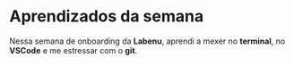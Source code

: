 # Aprendizados da semana
Nessa semana de onboarding da **Labenu**, aprendi a mexer no **terminal**, 
no **VSCode** e me estressar com o **git**.